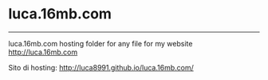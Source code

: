 # luca.16mb.com 

<hr>

luca.16mb.com hosting folder for any file for my website http://luca.16mb.com

Sito di hosting: http://luca8991.github.io/luca.16mb.com/
